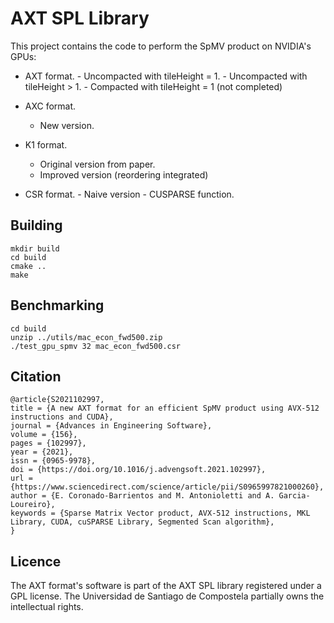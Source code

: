 # AXT SPL Library

This project contains the code to perform the SpMV product on NVIDIA's GPUs:

* AXT format.
        - Uncompacted with tileHeight = 1.
        - Uncompacted with tileHeight > 1.
        - Compacted with tileHeight = 1 (not completed)

* AXC format.
	- New version.

* K1 format.
	- Original version from paper.
	- Improved version (reordering integrated)

* CSR format.
        - Naive version
        - CUSPARSE function.

## Building

```
mkdir build
cd build
cmake ..
make
```

## Benchmarking

```
cd build
unzip ../utils/mac_econ_fwd500.zip
./test_gpu_spmv 32 mac_econ_fwd500.csr
```

## Citation

```
@article{S2021102997,
title = {A new AXT format for an efficient SpMV product using AVX-512 instructions and CUDA},
journal = {Advances in Engineering Software},
volume = {156},
pages = {102997},
year = {2021},
issn = {0965-9978},
doi = {https://doi.org/10.1016/j.advengsoft.2021.102997},
url = {https://www.sciencedirect.com/science/article/pii/S0965997821000260},
author = {E. Coronado-Barrientos and M. Antonioletti and A. Garcia-Loureiro},
keywords = {Sparse Matrix Vector product, AVX-512 instructions, MKL Library, CUDA, cuSPARSE Library, Segmented Scan algorithm},
}
```

## Licence

The AXT format's software is part of the AXT SPL library registered under a GPL license. The Universidad de Santiago de Compostela partially owns the
intellectual rights.

